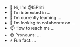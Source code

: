 - 👋 Hi, I’m @15Priti
- 👀 I’m interested in ...
- 🌱 I’m currently learning ...
- 💞️ I’m looking to collaborate on ...
- 📫 How to reach me ...
- 😄 Pronouns: ...
- ⚡ Fun fact: ...

<!---
15Priti/15Priti is a ✨ special ✨ repository because its `README.md` (this file) appears on your GitHub profile.
You can click the Preview link to take a look at your changes.
--->
